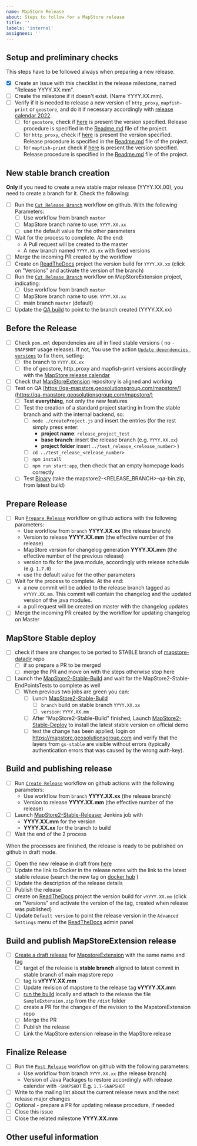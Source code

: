 ```yaml
---
name: MapStore Release
about: Steps to follow for a MapStore release
title: ''
labels: 'internal'
assignees: ''
---
```


## Setup and preliminary checks

This steps have to be followed always when preparing a new release.

- [x] Create an issue with this checklist in the release milestone, named "Release YYYY.XX.mm".
- [ ] Create the milestone if it doesn't exist. (Name YYYY.XX.mm).
- [ ] Verify if it is needed to release a new version of `http_proxy`, `mapfish-print` or `geostore`, and do it if necessary accordingly with [release calendar 2022](https://github.com/geosolutions-it/MapStore2/wiki/MapStore-Releases-2022).
  - [ ] for `geostore`, check if [here](https://maven.geo-solutions.it/it/geosolutions/geostore/geostore-webapp/) is present the version specified. Release procedure is specified in the [Readme.md](https://github.com/geosolutions-it/geostore) file of the project.
  - [ ] for `http_proxy`, check if [here](https://maven.geo-solutions.it/proxy/http_proxy/) is present the version specified. Release procedure is specified in the [Readme.md](https://github.com/geosolutions-it/http-proxy) file of the project.
  - [ ] for `mapfish-print` check if [here](https://maven.geo-solutions.it/proxy/http_proxy/) is present the version specified. Release procedure is specified in the [Readme.md](https://github.com/geosolutions-it/mapfish-print) file of the project.

## New stable branch creation

**Only** if you need to create a new stable major release (YYYY.XX.00), you need to create a branch for it. Check the following:

- [ ] Run the [`Cut Release Branch`](https://github.com/geosolutions-it/MapStore2/actions/workflows/cut_major_branch.yml) workflow on github.
  With the following Parameters:
  - [ ] Use workflow from branch `master`
  - [ ] MapStore branch name to use: `YYYY.XX.xx`
  - [ ] use the default value for the other parameters
- [ ] Wait for the process to complete. At the end:
    - A Pull request will be created to the master
    - A new branch named `YYYY.XX.xx` with fixed versions
- [ ] Merge the incoming PR created by the workflow
- [ ] Create on [ReadTheDocs](https://readthedocs.org/projects/mapstore/) project the version build for `YYYY.XX.xx` (click on "Versions" and activate the version of the branch)
- [ ] Run the [`Cut Release Branch`](https://github.com/geosolutions-it/MapStoreExtension/actions/workflows/cut_release_branch.yml) workflow on MapStoreExtension project, indicating:
    - [ ] Use workflow from branch `master`
    - [ ] MapStore branch name to use: `YYYY.XX.xx`
    - [ ] main branch `master` (default)
- [ ] Update the [QA build](http://build.geosolutionsgroup.com/view/MapStore/job/MapStore/view/MapStore%20QA/job/MapStore2-QA-Build/) to point to the branch created (YYYY.XX.xx)

## Before the Release

- [ ] Check `pom.xml` dependencies are all in fixed stable versions ( no `-SNAPSHOT` usage release). If not, You use the action  [`Update dependencies versions`](https://github.com/geosolutions-it/MapStore2/actions/workflows/update_dependencies_versions.yml) to fix them, setting:
    - [ ] the branch to `YYYY.XX.xx`
    - [ ] the of geostore, http_proxy and mapfish-print versions accordingly with the [MapStore release calendar](https://github.com/geosolutions-it/MapStore2/wiki/MapStore-Release-Calendars)
- [ ] Check that [MapStoreExtension](https://github.com/geosolutions-it/MapStoreExtension) repository is aligned and working
- [ ] Test on QA [https://qa-mapstore.geosolutionsgroup.com/mapstore/](https://qa-mapstore.geosolutionsgroup.com/mapstore/)
  - [ ] Test **everything**, not only the new features
  - [ ] Test the creation of a standard project starting in from the stable branch and with the internal backend, so:
      - [ ] `node ./createProject.js` and insert the entries (for the rest simply press enter:
          - **project name**: `release_project_test`
          - **base branch**: insert the release branch (e.g. `YYYY.XX.xx`)
          - **project folder** insert `../test_release_<release_number>` )
      - [ ] `cd ../test_release_<release_number>`
      - [ ] `npm install`
      - [ ] `npm run start:app`, then check that an empty homepage loads correctly
  - [ ] Test [Binary](http://build.geosolutionsgroup.com/view/MapStore/job/MapStore/view/MapStore%20QA/job/MapStore2-QA-Build/) (take the mapstore2-<RELEASE_BRANCH>-qa-bin.zip, from latest build)

## Prepare Release

- [ ] Run [`Prepare Release`](https://github.com/geosolutions-it/MapStore2/actions/workflows/pre_release.yml) workflow on github actions with the following parameters:
  - Use workflow from `branch` **YYYY.XX.xx** (the release branch)
  - Version to release **YYYY.XX.mm** (the effective number of the release)
  - MapStore version for changelog generation **YYYY.XX.mm** (the effective number of the previous release)
  - version to fix for the java module, accordingly with release schedule (e.g. `1.7.0`)
  - use the default value for the other parameters
- [ ] Wait for the process to complete. At the end:
    - a new commit will be added to the release branch tagged as `vYYYY.XX.mm`. This commit will contain the changelog and the updated version of the java modules.
    - a pull request will be created on master with the changelog updates
- [ ] Merge the incoming PR created by the workflow for updating changelog on Master

## MapStore Stable deploy

- [ ] check if there are changes to be ported to STABLE branch of [mapstore-datadir](https://github.com/geosolutions-it/mapstore-datadir/tree/STABLE) repo
  - [ ] if so prepare a PR to be merged
  - [ ] merge the PR and move on with the steps otherwise stop here
- [ ] Launch the [MapStore2-Stable-Build](http://build.geosolutionsgroup.com/view/MapStore/job/MapStore/view/MapStore%20Stable/job/MapStore2-Stable-Build/) and wait for the MapStore2-Stable-EndPointsTests to complete as well
  - [ ] When previous two jobs are green you can:
    - [ ] Lunch [MapStore2-Stable-Build](http://build.geosolutionsgroup.com/view/MapStore/job/MapStore/view/MapStore%20QA/job/MapStore2-Stable-Build/)
      - [ ] `branch` build on stable branch `YYYY.XX.xx`
      - [ ] `version`: `YYYY.XX.mm`
    - [ ] After "MapStore2-Stable-Build" finished, Launch [MapStore2-Stable-Deploy](http://build.geosolutionsgroup.com/view/MapStore/job/MapStore/view/MapStore%20Stable/job/MapStore2-Stable-Deploy/) to install the latest stable version on official demo
    - [ ] test the change has been applied, login on https://mapstore.geosolutionsgroup.com and verify that the layers from `gs-stable` are visible without errors (typically authentication errors that was caused by the wrong auth-key).

## Build and publishing release

- [ ] Run [`Create Release`](https://github.com/geosolutions-it/MapStore2/actions/workflows/create_release.yml) workflow on github actions with the following parameters:
  - Use workflow from `branch` **YYYY.XX.xx** (the release branch)
  - Version to release **YYYY.XX.mm** (the effective number of the release)
- [ ] Launch [MapStore2-Stable-Releaser](http://build.geosolutionsgroup.com/view/MapStore/job/MapStore/view/MapStore%20Stable/job/MapStore2-Stable-Releaser/) Jenkins job with
   - **YYYY.XX.mm** for the version
   - **YYYY.XX.xx** for the branch to build
- [ ] Wait the end of the 2 process

When the processes are finished, the release is ready to be published on github in draft mode.

- [ ] Open the new release in draft from [here](https://github.com/geosolutions-it/MapStore2/releases)
- [ ] Update the link to Docker in the release notes with the link to the latest stable release (search the new tag on [docker hub](https://hub.docker.com/r/geosolutionsit/mapstore2/tags) )
- [ ] Update the description of the release details
- [ ] Publish the release
- [ ] create on [ReadTheDocs](https://readthedocs.org/projects/mapstore/) project the version build for `vYYYY.XX.mm` (click on "Versions" and activate the version of the tag, created when release was published)
- [ ] Update `Default version` to point the release version in the `Advanced Settings` menu of the [ReadTheDocs](https://readthedocs.org/dashboard/mapstore/advanced/) admin panel

## Build and publish MapStoreExtension release

- [ ] [Create a draft release](https://github.com/geosolutions-it/MapStoreExtension/releases/new) for [MapstoreExtension](https://github.com/geosolutions-it/MapStoreExtension) with the same name and tag
  - [ ] target of the release is **stable branch** aligned to latest commit in stable branch of main mapstore repo
  - [ ] tag is **vYYYY.XX.mm**
  - [ ] Update revision of mapstore to the release tag **vYYYY.XX.mm**
  - [ ] [run the build](https://github.com/geosolutions-it/MapStoreExtension#build-extension) locally and attach to the release the file `SampleExtension.zip` from the `/dist` folder
  - [ ] create a PR for the changes of the revision to the MapstoreExtension repo
  - [ ] Merge the PR
  - [ ] Publish the release
  - [ ] Link the MapStore extension release in the MapStore release

## Finalize Release

- [ ] Run the [`Post Release`](https://github.com/geosolutions-it/MapStore2/actions/workflows/post_release.yml) workflow on github with the following parameters:
    - Use workflow from branch `YYYY.XX.xx` (the release branch)
    - Version of Java Packages to restore accordingly with release calendar with `-SNAPSHOT` E.g. `1.7-SNAPSHOT`
- [ ] Write to the mailing list about the current release news and the next release major changes
- [ ] Optional - prepare a PR for updating release procedure, if needed
- [ ] Close this issue
- [ ] Close the related milestone **YYYY.XX.mm**

## Other useful information
<!-- error stack trace, screenshot, videos, or link to repository code are welcome -->
